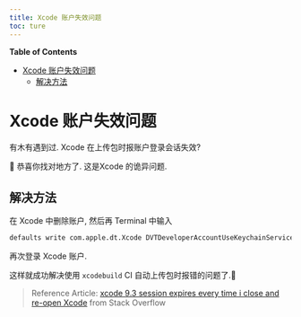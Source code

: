 ```yaml
---
title: Xcode 账户失效问题
toc: ture
---
```


<!-- START doctoc generated TOC please keep comment here to allow auto update -->
<!-- DON'T EDIT THIS SECTION, INSTEAD RE-RUN doctoc TO UPDATE -->
**Table of Contents**

- [Xcode 账户失效问题](#xcode-账户失效问题)
  - [解决方法](#解决方法)

<!-- END doctoc generated TOC please keep comment here to allow auto update -->


# Xcode 账户失效问题

有木有遇到过. Xcode 在上传包时报账户登录会话失效? 

🤪 恭喜你找对地方了. 这是Xcode 的诡异问题.

## 解决方法

在 Xcode 中删除账户, 然后再 Terminal 中输入

```bash
defaults write com.apple.dt.Xcode DVTDeveloperAccountUseKeychainService -bool NO
```

再次登录 Xcode 账户.

这样就成功解决使用 `xcodebuild` CI 自动上传包时报错的问题了.🎉

>  Reference Article: [xcode 9.3 session expires every time i close and re-open Xcode](https://stackoverflow.com/questions/49675844/xcode-9-3-session-expires-every-time-i-close-and-re-open-xcode) from Stack Overflow
